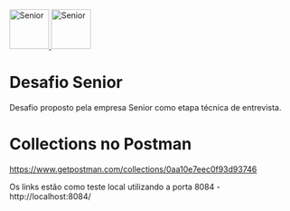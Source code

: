 <div class="logo">
  <a href="http://www.senior.com.br" title="Senior">
      <!--[if gte IE 9]><!-->
      <img src="http://www.senior.com.br/wp-content/themes/senior-2016/images/logo-desktop.svg" alt="Senior" height="70" class="hidden-xs hidden-sm hidden-md">
      <img src="http://www.senior.com.br/wp-content/themes/senior-2016/images/logo-mobile.svg" alt="Senior" height="70" class="hidden-lg">
      <!--<![endif]-->
      <!--[if lt IE 9]>
      <img src="http://www.senior.com.br/wp-content/themes/senior-2016/images/logo-desktop.png" alt="Senior" class="logo-img hidden-xs hidden-sm hidden-md">
      <img src="http://www.senior.com.br/wp-content/themes/senior-2016/images/logo-mobile.png" alt="Senior" class="logo-img hidden-lg">
      <![endif]-->
  </a>
</div>


# Desafio Senior

Desafio proposto pela empresa Senior como etapa técnica de entrevista.

# Collections no Postman

https://www.getpostman.com/collections/0aa10e7eec0f93d93746

Os links estão como teste local utilizando a porta 8084 - http://localhost:8084/
